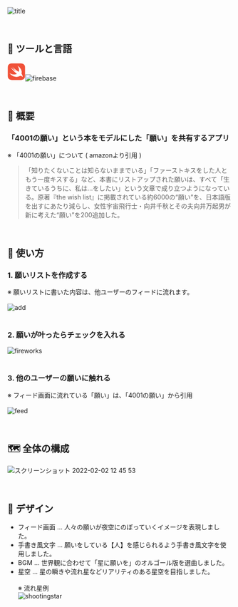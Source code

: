 ![title](https://user-images.githubusercontent.com/98724087/152097450-caac5dc5-9f28-46a6-978d-4c81918a941e.png)

<br>

## 🔧 ツールと言語
<img src="https://raw.githubusercontent.com/devicons/devicon/master/icons/swift/swift-original.svg" alt="swift" width="40" height="40"/><img src="https://www.vectorlogo.zone/logos/firebase/firebase-icon.svg" alt="firebase" width="40" height="40"/>

<br>

## 💬 概要
### 「4001の願い」という本をモデルにした「願い」を共有するアプリ<br>
※ 「4001の願い」について ( amazonより引用 )
>「知りたくないことは知らないままでいる」「ファーストキスをした人ともう一度キスする」など、本書にリストアップされた願いは、すべて「生きているうちに、私は…をしたい」という文章で成り立つようになっている。原著『the wish list』に掲載されている約6000の“願い”を、日本語版を出すにあたり減らし、女性宇宙飛行士・向井千秋とその夫向井万起男が新に考えた“願い”を200追加した。
<br>

## 📃 使い方
### 1. 願いリストを作成する<br>
※ 願いリストに書いた内容は、他ユーザーのフィードに流れます。<br><br>
![add](https://user-images.githubusercontent.com/98724087/151975924-b7a6d1f1-f037-49b2-85a8-0e0889bfeef4.gif)
<br><br>
### 2. 願いが叶ったらチェックを入れる
![fireworks](https://user-images.githubusercontent.com/98724087/151976022-0abc1860-4dbe-47ef-940e-ad2b236b37c6.gif)
<br><br>
### 3. 他のユーザーの願いに触れる<br>
※ フィード画面に流れている「願い」は、「4001の願い」から引用<br><br>
![feed](https://user-images.githubusercontent.com/98724087/151976113-49257927-0e4f-41a6-b13a-786ba458801b.gif)

<br>

## 🗺 全体の構成
![スクリーンショット 2022-02-02 12 45 53](https://user-images.githubusercontent.com/98724087/152090172-20690ffb-65ce-47ad-a5e4-05d8a586c281.png)

<br>

## 🎨  デザイン
- フィード画面 ... 人々の願いが夜空にのぼっていくイメージを表現しました。
- 手書き風文字 ... 願いをしている【人】を感じられるよう手書き風文字を使用しました。
- BGM ... 世界観に合わせて「星に願いを」のオルゴール版を選曲しました。
- 星空 ... 星の瞬きや流れ星などリアリティのある星空を目指しました。<br><br>
※ 流れ星例<br>
![shootingstar](https://user-images.githubusercontent.com/98724087/151976229-30607a07-9b40-428d-9b25-38b0d8688a71.gif)
